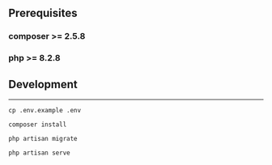 ## Prerequisites

### composer >= 2.5.8
### php >= 8.2.8

## Development
*** 

``` cp .env.example .env ```

``` composer install ```

``` php artisan migrate ```

``` php artisan serve ```